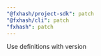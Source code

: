 ```yaml
---
"@fxhash/project-sdk": patch
"@fxhash/cli": patch
"fxhash": patch
---
```


Use definitions with version
